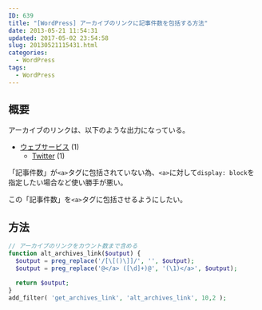 ```yaml
---
ID: 639
title: "[WordPress] アーカイブのリンクに記事件数を包括する方法"
date: 2013-05-21 11:54:31
updated: 2017-05-02 23:54:58
slug: 20130521115431.html
categories:
  - WordPress
tags:
  - WordPress
---
```


<!--more-->

## 概要

アーカイブのリンクは、以下のような出力になっている。

<div class="sandbox">
<ul>
<li><a href="#">ウェブサービス</a> (1)
 <ul class="children">
  <li><a href="#">Twitter</a> (1)
 </ul>
</li>
</ul>
</div>

「記事件数」が`<a>`タグに包括されていない為、`<a>`に対して`display: block`を指定したい場合など使い勝手が悪い。

この「記事件数」を`<a>`タグに包括させるようにしたい。

## 方法

```php
// アーカイブのリンクをカウント数まで含める
function alt_archives_link($output) {
  $output = preg_replace('/[\[()\]]/', '', $output);
  $output = preg_replace('@</a> ([\d]+)@', '(\1)</a>', $output);

  return $output;
}
add_filter( 'get_archives_link', 'alt_archives_link', 10,2 );
```
